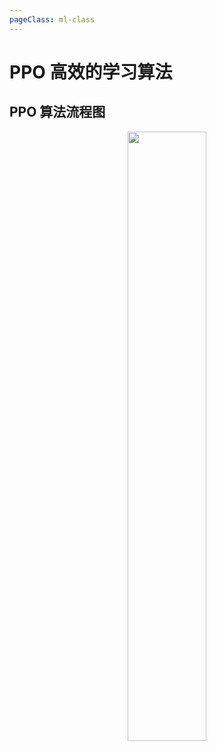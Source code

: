 ```yaml
---
pageClass: ml-class
---
```

# PPO 高效的学习算法

## PPO 算法流程图
<p align='center'>
<img src='/images/ml/RL_Prt/PPO/ppo_flow_chart.png' width='50%'>
</p>